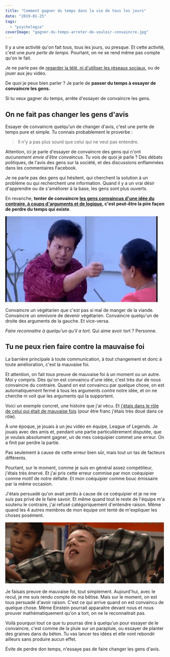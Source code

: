 ```yaml
---
title: "Comment gagner du temps dans la vie de tous les jours"
date: "2019-01-25"
tags:
  - "psychologie"
coverImage: "gagner-du-temps-arreter-de-vouloir-convaincre.jpg"
---
```


Il y a une activité qu'on fait tous, tous les jours, ou presque. Et cette activité, c'est une _pure perte de temps_. Pourtant, on ne se rend même pas compte qu'on le fait.

Je ne parle pas de [regarder la télé, ni d'utiliser les réseaux sociaux](https://tobal.fr/3-facons-de-perdre-son-temps-quotidiennement/), ou de jouer aux jeu vidéo.

De quoi je peux bien parler ? Je parle de **passer du temps à essayer de convaincre les gens.**<!--more-->

Si tu veux gagner du temps, arrête d'essayer de convaincre les gens.

## On ne fait pas changer les gens d'avis

Essayer de convaincre quelqu'un de changer d'avis, c'est une perte de temps pure et simple. Tu connais probablement le proverbe :

> Il n'y a pas plus sourd que celui qui ne veut pas entendre.

Attention, ici je parle d'essayer de convaincre des gens qui n'ont _aucunement envie d'être convaincus_. Tu vois de quoi je parle ? Des débats politiques, de l'avis des gens sur la société, et des discussions enflammées dans les commentaires Facebook.

Je ne parle pas des gens qui hésitent, qui cherchent la solution à un problème ou qui recherchent une information. Quand il y a un vrai désir d'apprendre ou de s'améliorer à la base, les gens sont plus ouverts.

En revanche, **tenter de convaincre [les gens convaincus d'une idée du contraire, à coups d'arguments et de logique](https://tobal.fr/tu-es-la-moyenne-des-5-personnes-avec-qui-tu-passes-le-plus-de-temps/), c'est peut-être la pire façon de perdre du temps qui existe**.

![](images/querelle.gif)

Convaincre un végétarien que c'est pas si mal de manger de la viande. Convaincre un omnivore de devenir végétarien. Convaincre quelqu'un de droite des arguments de la gauche. Et vice-versa.

_Faire reconnaitre à quelqu'un qu'il a tort_. Qui aime avoir tort ? Personne.

## Tu ne peux rien faire contre la mauvaise foi

La barrière principale à toute communication, à tout changement et donc à toute amélioration, c'est la mauvaise foi.

Et attention, on fait _tous_ preuve de mauvaise foi à un moment ou un autre. Moi y compris. Dès qu'on est convaincu d'une idée, c'est très dur de nous convaincre du contraire. Quand on est convaincu par quelque chose, on est automatiquement fermé à tous les arguments _contre_ notre idée, et on ne cherche ni voit _que_ les arguments qui la supportent.

Voici un exemple concret, une histoire que j'ai vécu. Et [j'étais dans le rôle de celui qui était de mauvaise fois](https://tobal.fr/lego-est-ton-seul-ennemi/) (pour être franc j'étais très doué dans ce rôle).

À une époque, je jouais à un jeu vidéo en équipe, League of Legends. Je jouais avec des amis et, pendant une partie particulièrement disputée, que je voulais absolument gagner, un de mes coéquipier commet une erreur. On a finit par perdre la partie.

Pas seulement à cause de cette erreur bien sûr, mais tout un tas de facteurs différents.

Pourtant, sur le moment, comme je suis en général assez compétiteur, j'étais très énervé. Et j'ai pris cette erreur commise par mon coéquipier comme motif de notre défaite. Et mon coéquipier comme bouc émissaire par la même occasion.

J'étais persuadé qu'on avait perdu à cause de ce coéquipier et je ne me suis pas privé de le faire savoir. Et même quand tout le reste de l'équipe m'a soutenu le contraire, j'ai refusé catégoriquement d'entendre raison. Même quand les 4 autres membres de mon équipe ont tenté de m'expliquer les choses posément.

![](images/pas-ecouter.gif)

Je faisais preuve de mauvaise foi, tout simplement. Aujourd'hui, avec le recul, je me suis rendu compte de ma bêtise. Mais sur le moment, on est tous persuadé d'avoir raison. C'est ce qui arrive quand on est convaincu de quelque chose. Même Einstein pourrait apparaitre devant nous et nous prouver mathématiquement qu'on a tort, on ne le reconnaitrait pas.

Voilà pourquoi tout ce que tu pourras dire à quelqu'un pour essayer de le convaincre, c'est comme de la pluie sur un parapluie, ou essayer de planter des graines dans du béton. Tu vas lancer tes idées et elle vont rebondir ailleurs sans produire aucun effet.

Évite de perdre don temps, n'essaye pas de faire changer les gens d'avis.

